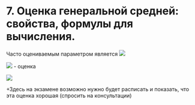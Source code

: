 # 7. Оценка генеральной средней: свойства, формулы для вычисления.
Часто оцениваемым параметром является ![](https://latex.codecogs.com/svg.latex?M\xi)

![](https://latex.codecogs.com/svg.latex?\widetilde{M\xi}) - оценка

![](https://latex.codecogs.com/svg.latex?\widetilde{M\xi}=\frac{1}{n}\sum_{i=1}^{n}\xi_{i})

+Здесь на экзамене возможно нужно будет расписать и показать, что эта оценка хорошая (спросить на консультации)
